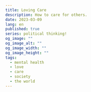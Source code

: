 ```yaml
---
title: Loving Care
description: How to care for others.
date: 2023-03-09
lang: en
published: true
series: political thinking!
og_image: ""
og_image_alt: ""
og_image_width: ""
og_image_height: ""
tags:
  - mental health
  - love
  - care
  - society
  - the world
---
```

<image-md src="https://apod.nasa.gov/apod/image/2208/StargateMilkyWay_Oudoux_1800.jpg" alt="Spectacular night sky from the Nasa showing the milkyway" loading="lazy"></image-md>